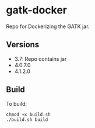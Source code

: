 # gatk-docker

Repo for Dockerizing the GATK jar.

## Versions

- 3.7: Repo contains jar
- 4.0.7.0
- 4.1.2.0

## Build

To build:
```
chmod +x build.sh
./build.sh build
```